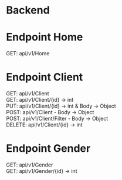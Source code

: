 # Backend

# Endpoint Home

GET: api/v1/Home

# Endpoint Client

GET: api/v1/Client <br>
GET: api/v1/Client/{id} -> int <br>
PUT: api/v1/Client/{id} -> int & Body -> Object <br>
POST: api/v1/Client - Body -> Object <br>
POST: api/v1/Client/Filter - Body -> Object <br>
DELETE: api/v1/Client/{id} -> int  <br>

# Endpoint Gender

GET: api/v1/Gender <br>
GET: api/v1/Gender/{id} -> int
